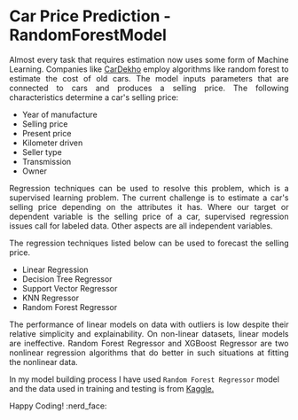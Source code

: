 # Car Price Prediction - RandomForestModel

  
  <p align="justify">
Almost every task that requires estimation now uses some form of Machine Learning. Companies like <a href="https://www.cardekho.com/" target="_blank">CarDekho</a> employ algorithms like random forest to estimate the cost of old cars. The model inputs parameters that are connected to cars and produces a selling price. The following characteristics determine a car's selling price:    
  </p></p>
<ul>
  <li>Year of manufacture</li>
  <li>Selling price</li>
  <li>Present price</li>
  <li>Kilometer driven</li>
  <li>Seller type</li>
  <li>Transmission</li>
  <li>Owner</li>
</ul>
  <p align="justify">
Regression techniques can be used to resolve this problem, which is a supervised learning problem. The current challenge is to estimate a car's selling price depending on the attributes it has. Where our target or dependent variable is the selling price of a car, supervised regression issues call for labeled data. Other aspects are all independent variables.
  </p></p>
    <p align="justify">
The regression techniques listed below can be used to forecast the selling price.
  </p></p>
  <ul>
  <li>Linear Regression</li>
  <li>Decision Tree Regressor</li>
  <li>Support Vector Regressor</li>
  <li>KNN Regressor</li>
  <li>Random Forest Regressor</li>
 </ul>
  <p align="justify">
The performance of linear models on data with outliers is low despite their relative simplicity and explainability. On non-linear datasets, linear models are ineffective. Random Forest Regressor and XGBoost Regressor are two nonlinear regression algorithms that do better in such situations at fitting the nonlinear data.
  </p></p>

In my model building process I have used `Random Forest Regressor` model and the data used in training and testing is from <a href="https://www.kaggle.com/datasets/nehalbirla/vehicle-dataset-from-cardekho/" target="_blank">Kaggle.</a>
 <p align="justify">
Happy Coding! :nerd_face:
  </p></p>
  
  
  
  
  
  
  
